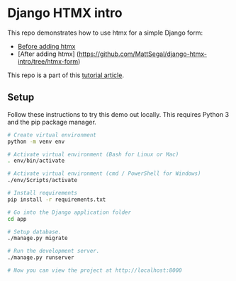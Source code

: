 # Django HTMX intro

This repo demonstrates how to use htmx for a simple Django form:

- [Before adding htmx](https://github.com/MattSegal/django-htmx-intro/tree/vanilla-html-form)
- [After adding htmx] (https://github.com/MattSegal/django-htmx-intro/tree/htmx-form)

This repo is a part of this [tutorial article](https://mattsegal.dev/django-htmx-intro.html).

## Setup

Follow these instructions to try this demo out locally.
This requires Python 3 and the pip package manager.

```bash
# Create virtual environment
python -m venv env

# Activate virtual environment (Bash for Linux or Mac)
. env/bin/activate

# Activate virtual environment (cmd / PowerShell for Windows)
./env/Scripts/activate

# Install requirements
pip install -r requirements.txt

# Go into the Django application folder
cd app

# Setup database.
./manage.py migrate

# Run the development server.
./manage.py runserver

# Now you can view the project at http://localhost:8000
```
